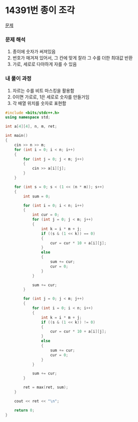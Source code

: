 # 14391번 종이 조각

[문제](https://www.acmicpc.net/problem/14391)

### 문제 해석

1. 종이에 숫자가 써져있음
2. 번호가 매겨져 있어서, 그 칸에 맞게 잘라 그 수를 더한 최대값 반환
3. 가로, 세로로 다야하게 자를 수 있음

### 내 풀이 과정

1. 자르는 수를 비트 마스킹을 활용함
2. 0이면 가로로, 1은 세로로 숫자를 만들거임
3. 각 배열 위치를 숫자로 표현함

```c++
#include <bits/stdc++.h>
using namespace std;

int a[4][4], n, m, ret;

int main()
{
    cin >> n >> m;
    for (int i = 0; i < n; i++)
    {
        for (int j = 0; j < m; j++)
        {
            cin >> a[i][j];
        }
    }

    for (int s = 0; s < (1 << (n * m)); s++)
    {
        int sum = 0;

        for (int i = 0; i < n; i++)
        {
            int cur = 0;
            for (int j = 0; j < m; j++)
            {
                int k = i * m + j;
                if ((s & (1 << k)) == 0)
                {
                    cur = cur * 10 + a[i][j];
                }
                else
                {
                    sum += cur;
                    cur = 0;
                }
            }

            sum += cur;
        }

        for (int j = 0; j < m; j++)
        {
            for (int i = 0; i < n; i++)
            {
                int k = i * m + j;
                if ((s & (1 << k)) != 0)
                {
                    cur = cur * 10 + a[i][j];
                }
                else
                {
                    sum += cur;
                    cur = 0;
                }
            }

            sum += cur;
        }

        ret = max(ret, sum);
    }

    cout << ret << "\n";

    return 0;
}
```
